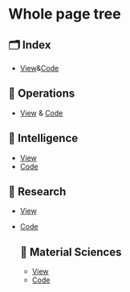 # Whole page tree 

## 🗂 Index
- [View](https://bodaga.github.io/Bodaga/)&[Code](https://github.com/Bodaga/Bodaga/blob/main/index.html)

## 🧩 Operations
- [View](https://bodaga.github.io/Bodaga/operations.html) & [Code](https://github.com/Bodaga/Bodaga/blob/main/operations.html)

## 🧩 Intelligence
- [View](https://bodaga.github.io/Bodaga/intelligence.html)
- [Code](https://github.com/Bodaga/Bodaga/blob/main/intelligence.html)

## 🧩 Research
- [View](https://bodaga.github.io/Bodaga/research.html)
- [Code](https://github.com/Bodaga/Bodaga/blob/main/research.html)

    ## 📘 Material Sciences
    - [View](https://bodaga.github.io/Bodaga/research.html)
    - [Code](https://github.com/Bodaga/Bodaga/blob/main/MaterialSciences.html)
